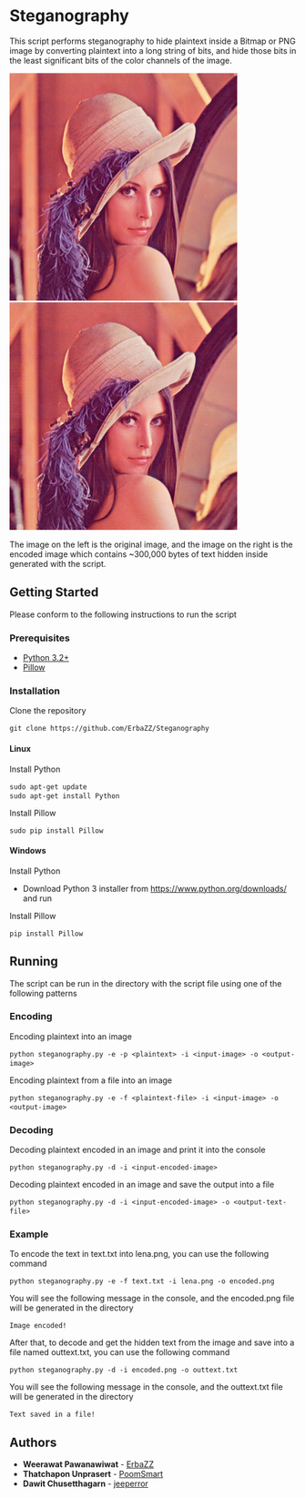 # Steganography

This script performs steganography to hide plaintext inside a Bitmap or PNG image by converting plaintext into a long string of bits, and hide those bits in the least significant bits of the color channels of the image.

<img src="lena.png" title="Original Image" width="400"> <img src="encoded.png" title="Encoded Image" width="400">

The image on the left is the original image, and the image on the right is the encoded image which contains ~300,000 bytes of text hidden inside generated with the script.

## Getting Started

Please conform to the following instructions to run the script

### Prerequisites

* [Python 3.2+](https://www.python.org/downloads/)
* [Pillow](https://pypi.org/project/Pillow/)

### Installation

Clone the repository
```
git clone https://github.com/ErbaZZ/Steganography
```

#### Linux

Install Python
```
sudo apt-get update
sudo apt-get install Python
```

Install Pillow
```
sudo pip install Pillow
```

#### Windows

Install Python
* Download Python 3 installer from https://www.python.org/downloads/ and run

Install Pillow
```
pip install Pillow
```

## Running

The script can be run in the directory with the script file using one of the following patterns

### Encoding

Encoding plaintext into an image
```
python steganography.py -e -p <plaintext> -i <input-image> -o <output-image>
```
Encoding plaintext from a file into an image
```
python steganography.py -e -f <plaintext-file> -i <input-image> -o <output-image>
```

### Decoding

Decoding plaintext encoded in an image and print it into the console
```
python steganography.py -d -i <input-encoded-image>
```
Decoding plaintext encoded in an image and save the output into a file
```
python steganography.py -d -i <input-encoded-image> -o <output-text-file>
```

### Example

To encode the text in text.txt into lena.png, you can use the following command
```
python steganography.py -e -f text.txt -i lena.png -o encoded.png
```
You will see the following message in the console, and the encoded.png file will be generated in the directory
```
Image encoded!
```
After that, to decode and get the hidden text from the image and save into a file named outtext.txt, you can use the following command
```
python steganography.py -d -i encoded.png -o outtext.txt
```
You will see the following message in the console, and the outtext.txt file will be generated in the directory
```
Text saved in a file!
```

## Authors

* **Weerawat Pawanawiwat** - [ErbaZZ](https://github.com/ErbaZZ)
* **Thatchapon Unprasert** - [PoomSmart](https://github.com/PoomSmart)
* **Dawit Chusetthagarn** - [jeeperror](https://github.com/jeeperror)